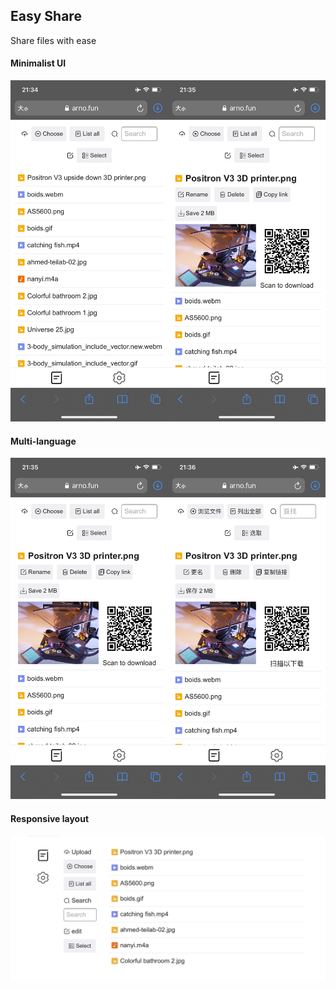 ## Easy Share

Share files with ease



#### Minimalist UI

![Easy_Share](README.assets/Easy_Share_3.PNG)



#### Multi-language

![Easy_Share](README.assets/Easy_Share_2.PNG)



#### Responsive layout

![Easy_Share_4](README.assets/Easy_Share_4.PNG)

